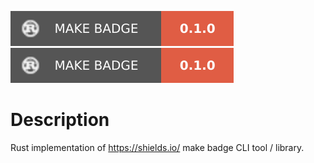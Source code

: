 ![Make Badge 0.1.0](./logo.svg)
<img src="./logo.svg">

# Description
Rust implementation of https://shields.io/ make badge CLI tool / library.
